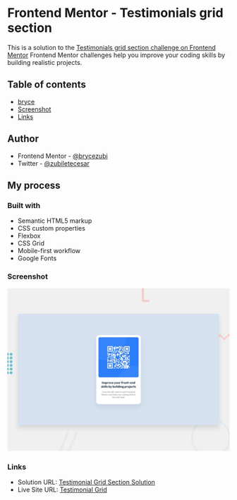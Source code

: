 # Frontend Mentor - Testimonials grid section
This is a solution to the [Testimonials grid section challenge on Frontend Mentor](https://www.frontendmentor.io/challenges/testimonials-grid-section-Nnw6J7Un7/hub)
Frontend Mentor challenges help you improve your coding skills by building realistic projects. 

## Table of contents
- [bryce](#author)
- [Screenshot](#screenshot)
- [Links](#links)

## Author
- Frontend Mentor - [@brycezubi](https://www.frontendmentor.io/profile/brycezubi)
- Twitter - [@zubiletecesar](https://twitter.com/home)

## My process

### Built with

- Semantic HTML5 markup
- CSS custom properties
- Flexbox
- CSS Grid
- Mobile-first workflow
- Google Fonts

### Screenshot

![Design preview for the Testimonial Grid Section coding challenge](https://github.com/Orisabiyi/qr-component-code/blob/main/design/desktop-preview.jpg)

### Links

- Solution URL: [Testimonial Grid Section Solution](https://www.frontendmentor.io/solutions/testimonial-grid-section--vv6LlJMiP)
- Live Site URL: [Testimonial Grid](https://brycezubi.github.io/Testimonials-grid-section/)

